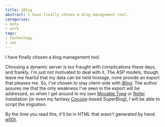 ```yaml
---
title: iBlog
abstract: I have finally chosen a blog management tool.
categories:
- meta
- work
tags:
- technology
- cms
---
```


I have finally chosen a blog management tool.

Choosing a dynamic server is too fraught with complications these days, and frankly, I'm just not motivated to deal with it.  The ASP models, though, leave me fearful that my data can be held hostage, none provide an export that pleases me.  So, I've chosen to stay client-side with [iBlog][1].  The author assures me that the only weakness I've seen in the export will be addressed, so when I get around to my own [Movable Type][2] or [Roller][3] installation [or even my fantasy [Cocoon][4]-based SuperBlog], I will be able to script the migration.

   [1]: http://www.lifli.com/Products/iBlog/main.htm
   [2]: http://movabletype.org/
   [3]: http://www.rollerweblogger.org/
   [4]: http://cocoon.apache.org

By the time you read this, it'll be in HTML that wasn't generated by hand.  [w00t][5].

   [5]: http://catb.org/esr/jargon/html/entry/w00t.html
